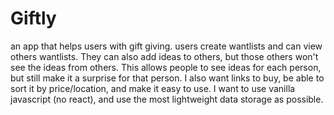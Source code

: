 # Giftly
an app that helps users with gift giving. users create wantlists and can view others wantlists. They can also add ideas to others, but those others won't see the ideas from others. This allows people to see ideas for each person, but still make it a surprise for that person. I also want links to buy, be able to sort it by price/location, and make it easy to use. I want to use vanilla javascript (no react), and use the most lightweight data storage as possible.
